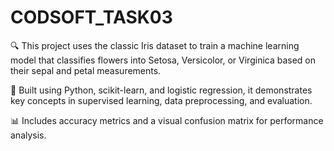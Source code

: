 # CODSOFT_TASK03
🔍 This project uses the classic Iris dataset to train a machine learning model that classifies flowers into Setosa, Versicolor, or Virginica based on their sepal and petal measurements.

🧠 Built using Python, scikit-learn, and logistic regression, it demonstrates key concepts in supervised learning, data preprocessing, and evaluation.

📊 Includes accuracy metrics and a visual confusion matrix for performance analysis.
